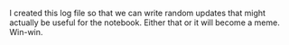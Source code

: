 I created this log file so that we can write random updates that might actually be useful for the notebook. Either that or it will become a meme. Win-win.
